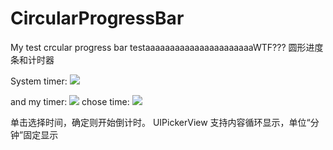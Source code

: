# CircularProgressBar
My test crcular progress bar
testaaaaaaaaaaaaaaaaaaaaaaWTF???
圆形进度条和计时器

System timer:
![](https://github.com/wossoneri/CircularProgressBar/blob/master/ExampleImage/Screen%20Shot%202015-10-10%20at%2011.11.02%20AM.png?raw=true)

and my timer:
![](https://github.com/wossoneri/CircularProgressBar/blob/master/ExampleImage/Screen%20Shot%202015-10-10%20at%2011.10.22%20AM.png?raw=true)
chose time:
![](https://github.com/wossoneri/CircularProgressBar/blob/master/ExampleImage/Screen%20Shot%202015-10-10%20at%2011.10.35%20AM.png?raw=true)

单击选择时间，确定则开始倒计时。
UIPickerView 支持内容循环显示，单位“分钟”固定显示

